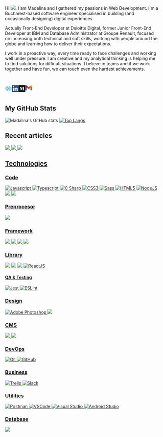 Hi <img src="https://media.giphy.com/media/hvRJCLFzcasrR4ia7z/giphy.gif" width="25px">,
I am Madalina and I gathered my passions in Web Development. I'm a Bucharest-based software engineer specialised in building (and occasionally designing) digital experiences.

Actually Front-End Developer at Deloitte Digital, former Junior Front-End Developer at IBM and Database Administrator at Groupe Renault, focused on increasing both technical and soft skills, working with people around the globe and learning how to deliver their expectations.

I work in a proactive way, every time ready to face challenges and working well under pressure. I am creative and my analytical thinking is helping me to find solutions for difficult situations. I believe in teams and if we work together and have fun, we can touch even the hardest achievements.

<br>

[<img align="left" alt="madalinaeleonora.dev | Website" width="22px" src="./website.png" />][website]
[<img align="left" alt="madalinaeleonorag | LinkedIn" width="22px" src="./linkedin.png" />][linkedin]
[<img align="left" alt="madalinaeleonorag | Medium" width="22px" src="./medium.png" />][medium]
[<img align="left" alt="madalinaeleonora.gheorghe | Gmail" width="22px" src="./gmail.png" />][gmail]

[website]: https://madalinaeleonora.dev/
[linkedin]: https://www.linkedin.com/in/madalinaeleonorag/
[gmail]: mailto:madalinaeleonora.gheorghe@gmail.com
[medium]: https://madalinaeleonorag.medium.com/

<br>
<br>

## My GitHub Stats

![Madalina's GitHub stats](https://github-readme-stats.vercel.app/api?username=madalinaeleonorag&show_icons=true&theme=dark)
[![Top Langs](https://github-readme-stats.vercel.app/api/top-langs/?username=madalinaeleonorag&layout=compact)](https://github.com/anuraghazra/github-readme-stats)

## Recent articles

<a target="_blank" href="https://github-readme-medium-recent-article.vercel.app/medium/@madalinaeleonorag/0"><img src="https://github-readme-medium-recent-article.vercel.app/medium/@madalinaeleonorag/0">
<a target="_blank" href="https://github-readme-medium-recent-article.vercel.app/medium/@madalinaeleonorag/1"><img src="https://github-readme-medium-recent-article.vercel.app/medium/@madalinaeleonorag/1">
<a target="_blank" href="https://github-readme-medium-recent-article.vercel.app/medium/@madalinaeleonorag/2"><img src="https://github-readme-medium-recent-article.vercel.app/medium/@madalinaeleonorag/2">

## Technologies

### Code

![Javascript](https://img.shields.io/badge/-JavaScript-EDD222?style=flat&logo=javascript&logoColor=white)
![Typescript](https://img.shields.io/badge/-TypeScript-3178C6?style=flat&logo=typescript&logoColor=white)
![C Sharp](https://img.shields.io/badge/-C%20Sharp-239120?style=flat&logo=c-sharp&logoColor=white)
![CSS3](https://img.shields.io/badge/-CSS3-1572B6?style=flat&logo=css3)
![Sass](https://img.shields.io/badge/-Sass-CC6699?style=flat&logo=sass&logoColor=white)
![HTML5](https://img.shields.io/badge/-HTML5-E34F26?style=flat&logo=html5&logoColor=white)
![NodeJS](http://img.shields.io/badge/-NodeJS-6EBF20?style=flat&logo=node.js&logoColor=white)
![](https://img.shields.io/badge/Code-C++-informational?style=flat&logo=<LOGO_NAME>&logoColor=white&color=00589c)
![](https://img.shields.io/badge/Code-PHP-informational?style=flat&logo=<LOGO_NAME>&logoColor=white&color=787cb4)

### Preprocesor

![](https://img.shields.io/badge/Preprocesor-SCSS-informational?style=flat&logo=<LOGO_NAME>&logoColor=white&color=C96195)

### Framework

![](https://img.shields.io/badge/Framework-Bootstrap-informational?style=flat&logo=<LOGO_NAME>&logoColor=white&color=7952B3)
![](https://img.shields.io/badge/Framework-VueJs-informational?style=flat&logo=<LOGO_NAME>&logoColor=white&color=3FB27F)
![](https://img.shields.io/badge/Framework-Angular-informational?style=flat&logo=<LOGO_NAME>&logoColor=white&color=BD002E)
![](https://img.shields.io/badge/Framework-Ionic-informational?style=flat&logo=<LOGO_NAME>&logoColor=white&color=367CF7)

### Library

![](https://img.shields.io/badge/Library-VUEX-informational?style=flat&logo=<LOGO_NAME>&logoColor=white&color=33475B)
![](https://img.shields.io/badge/Library-JQuery-informational?style=flat&logo=<LOGO_NAME>&logoColor=white&color=0864A7)
![](https://img.shields.io/badge/API-Postman-informational?style=flat&logo=<LOGO_NAME>&logoColor=white&color=ff6c37)
![ReactJS](https://img.shields.io/badge/-ReactJS-51CBF2?style=flat&logo=react&logoColor=white)

#### QA & Testing

![Jest](https://img.shields.io/badge/-Jest-C21325?style=flat&logo=jest&logoColor=white)
![ESLint](https://img.shields.io/badge/-ESLint-4B32C3?style=flat&logo=eslint&logoColor=white)

### Design

![Adobe Photoshop](https://img.shields.io/badge/-Photoshop-31A8FF?style=flat&logo=adobe-photoshop&logoColor=white)
![](https://img.shields.io/badge/Design-Lightroom-informational?style=flat&logo=<LOGO_NAME>&logoColor=white&color=0A232F)

### CMS

![](https://img.shields.io/badge/CMS-WordPress-informational?style=flat&logo=<LOGO_NAME>&logoColor=white&color=207196)
![](https://img.shields.io/badge/CMS-Mambu-informational?style=flat&logo=<LOGO_NAME>&logoColor=white&color=248c58)

### DevOps

![Git](https://img.shields.io/badge/-Git-F05032?style=flat&logo=git&logoColor=white)
![GitHub](https://img.shields.io/badge/-Github-181717?style=flat&logo=github&logoColor=white)

### Business

![Trello](https://img.shields.io/badge/-Trello-0079BF?style=flat&logo=trello&logoColor=white)
![Slack](https://img.shields.io/badge/-Slack-4A154B?style=flat&logo=slack&logoColor=white)

### Utilities

![Postman](https://img.shields.io/badge/-Postman-FF6C37?style=flat&logo=postman&logoColor=white)
![VSCode](https://img.shields.io/badge/-VSCode-007ACC?style=flat&logo=visual-studio-code&logoColor=white)
![Visual Studio](https://img.shields.io/badge/-Visual%20Studio-5C2D91?style=flat&logo=visual-studio&logoColor=white)
![Android Studio](https://img.shields.io/badge/-Android%20Studio-3DDC84?style=flat&logo=android-studio&logoColor=white)

### Database

![](https://img.shields.io/badge/Database-NoSQL-informational?style=flat&logo=<LOGO_NAME>&logoColor=white&color=F7C52B)
